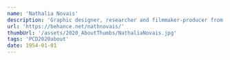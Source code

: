 ```yaml
---
name: 'Nathalia Novais'
description: 'Graphic designer, researcher and filmmaker-producer from Brazil based in Denmark. Currently a master student of the Information Studies program at Aarhus University. Some work available at'
url: 'https://behance.net/nathnovais/'
thumbUrl: '/assets/2020_AboutThumbs/NathaliaNovais.jpg'
tags: 'PCD2020about'
date: 1954-01-01
---
```

